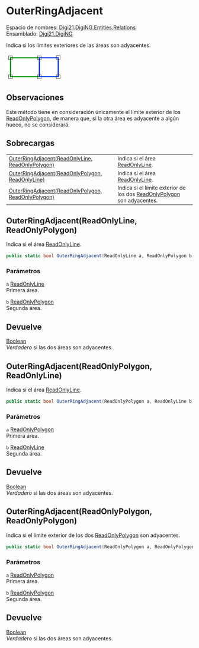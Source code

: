 # OuterRingAdjacent

Espacio de nombres: [Digi21.DigiNG.Entities.Relations](/digi3d-net/programacion/.net/referencia/digi21.diging/digi21.diging.entities.relations/)\
Ensamblado: [Digi21.DigiNG](/digi3d-net/programacion/.net/referencia/digi21.diging.plugin/digi21.diging/)

Indica si los límites exteriores de las áreas son adyacentes.

![Área adyacente área](../../../../../../../../../.gitbook/assets/areaadyacentearea.png)

## Observaciones

Este método tiene en consideración únicamente el límite exterior de los [ReadOnlyPolygon](/digi3d-net/programacion/.net/referencia/digi21.diging/digi21.diging.entities/clases/readonlypolygon/), de manera que, si la otra área es adyacente a algún hueco, no se considerará.

## Sobrecargas

|                                                                                                                               |                                                                                                                                                                                                                                       |
| ----------------------------------------------------------------------------------------------------------------------------- | ------------------------------------------------------------------------------------------------------------------------------------------------------------------------------------------------------------------------------------- |
| [OuterRingAdjacent(ReadOnlyLine, ReadOnlyPolygon)](outerringadjacent.md#outerringadjacent-readonlyline-readonlypolygon)       | Indica si el área [ReadOnlyLine](/digi3d-net/programacion/.net/referencia/digi21.diging/digi21.diging.entities/clases/readonlyline/). |
| [OuterRingAdjacent(ReadOnlyPolygon, ReadOnlyLine)](outerringadjacent.md#outerringadjacent-readonlypolygon-readonlyline)       | Indica si el área [ReadOnlyLine](/digi3d-net/programacion/.net/referencia/digi21.diging/digi21.diging.entities/clases/readonlyline/). |
| [OuterRingAdjacent(ReadOnlyPolygon, ReadOnlyPolygon)](outerringadjacent.md#outerringadjacent-readonlypolygon-readonlypolygon) | Indica si el límite exterior de los dos  [ReadOnlyPolygon](/digi3d-net/programacion/.net/referencia/digi21.diging/digi21.diging.entities/clases/readonlypolygon/) son adyacentes.                                                                                                |

## OuterRingAdjacent(ReadOnlyLine, ReadOnlyPolygon)

Indica si el área [ReadOnlyLine](/digi3d-net/programacion/.net/referencia/digi21.diging/digi21.diging.entities/clases/readonlyline/).

```csharp
public static bool OuterRingAdjacent(ReadOnlyLine a, ReadOnlyPolygon b) 
```

### Parámetros

`a` [ReadOnlyLine](/digi3d-net/programacion/.net/referencia/digi21.diging/digi21.diging.entities/clases/readonlyline/)\
Primera área.

`b` [ReadOnlyPolygon](/digi3d-net/programacion/.net/referencia/digi21.diging/digi21.diging.entities/clases/readonlypolygon/)\
Segunda área.

## Devuelve

[Boolean](https://docs.microsoft.com/en-us/dotnet/api/system.boolean?view=net-5.0)\
_Verdadero_ si las dos áreas son adyacentes.

## OuterRingAdjacent(ReadOnlyPolygon, ReadOnlyLine)

Indica si el área [ReadOnlyLine](/digi3d-net/programacion/.net/referencia/digi21.diging/digi21.diging.entities/clases/readonlyline/).

```csharp
public static bool OuterRingAdjacent(ReadOnlyPolygon a, ReadOnlyLine b)
```

### Parámetros

`a` [ReadOnlyPolygon](/digi3d-net/programacion/.net/referencia/digi21.diging/digi21.diging.entities/clases/readonlypolygon/)\
Primera área.

`b` [ReadOnlyLine](/digi3d-net/programacion/.net/referencia/digi21.diging/digi21.diging.entities/clases/readonlyline/)\
Segunda área.

## Devuelve

[Boolean](https://docs.microsoft.com/en-us/dotnet/api/system.boolean?view=net-5.0)\
_Verdadero_ si las dos áreas son adyacentes.

## OuterRingAdjacent(ReadOnlyPolygon, ReadOnlyPolygon)

Indica si el límite exterior de los dos  [ReadOnlyPolygon](/digi3d-net/programacion/.net/referencia/digi21.diging/digi21.diging.entities/clases/readonlypolygon/) son adyacentes.

```csharp
public static bool OuterRingAdjacent(ReadOnlyPolygon a, ReadOnlyPolygon b)
```

### Parámetros

`a` [ReadOnlyPolygon](/digi3d-net/programacion/.net/referencia/digi21.diging/digi21.diging.entities/clases/readonlypolygon/)\
Primera área.

`b` [ReadOnlyPolygon](/digi3d-net/programacion/.net/referencia/digi21.diging/digi21.diging.entities/clases/readonlypolygon/)\
Segunda área.

## Devuelve

[Boolean](https://docs.microsoft.com/en-us/dotnet/api/system.boolean?view=net-5.0)\
_Verdadero_ si las dos áreas son adyacentes.
